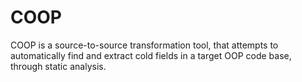 # COOP
COOP is a source-to-source transformation tool, that attempts to automatically find and extract cold fields in a target OOP code base, through static analysis.
